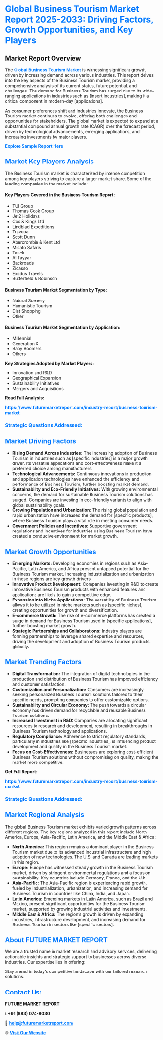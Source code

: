 <h1 style="color: #007BFF;">Global Business Tourism Market Report 2025-2033: Driving Factors, Growth Opportunities, and Key Players</h1>

<section id="overview">
<h2>Market Report Overview</h2>
<p>The <a href="https://www.futuremarketreport.com/industry-report/business-tourism-market" style="color: #007BFF; text-decoration: none;"><strong>Global Business Tourism Market</strong></a> is witnessing significant growth, driven by increasing demand across various industries. This report delves into the key aspects of the Business Tourism market, providing a comprehensive analysis of its current status, future potential, and challenges. The demand for Business Tourism has surged due to its wide-ranging applications in industries such as [insert industries], making it a critical component in modern-day [applications].</p>
<p>As consumer preferences shift and industries innovate, the Business Tourism market continues to evolve, offering both challenges and opportunities for stakeholders. The global market is expected to expand at a substantial compound annual growth rate (CAGR) over the forecast period, driven by technological advancements, emerging applications, and increasing investments by major players.</p>
</section>

<section id="overview">
<p><a href="https://www.futuremarketreport.com/request-sample/reportId=100568" style="color: #007BFF; text-decoration: none;"><strong>Explore Sample Report Here</strong></a></p>
</section>

<section id="key-players">
<h2 style="color: #007BFF;">Market Key Players Analysis</h2>
<p>The Business Tourism market is characterized by intense competition among key players striving to capture a larger market share. Some of the leading companies in the market include:</p>
<h4>Key Players Covered in the Business Tourism Report:</h4>
<ul><li>TUI Group</li><li>Thomas Cook Group</li><li>Jet2 Holidays</li><li>Cox &amp; Kings Ltd</li><li>Lindblad Expeditions</li><li>Travcoa</li><li>Scott Dunn</li><li>Abercrombie &amp; Kent Ltd</li><li>Micato Safaris</li><li>Tauck</li><li>Al Tayyar</li><li>Backroads</li><li>Zicasso</li><li>Exodus Travels</li><li>Butterfield &amp; Robinson</li></ul>
<h4>Business Tourism Market Segmentation by Type:</h4>
<ul><li>Natural Scenery</li><li>Humanistic Tourism</li><li>Diet Shopping</li><li>Other</li></ul>

<h4>Business Tourism Market Segmentation by Application:</h4>
<ul><li>Millennial</li><li>Generation X</li><li>Baby Boomers</li><li>Others</li></ul>
<p><strong>Key Strategies Adopted by Market Players:</strong></p>
<ul>
<li>Innovation and R&D</li>
<li>Geographical Expansion</li>
<li>Sustainability Initiatives</li>
<li>Mergers and Acquisitions</li>
</ul>
</section>

<section>
<p><strong>Read Full Analysis: </strong></p><a href="https://www.futuremarketreport.com/industry-report/business-tourism-market" style="color: #007BFF; text-decoration: none;"><strong>https://www.futuremarketreport.com/industry-report/business-tourism-market</strong></a>
<h3 style="color: #007BFF;">Strategic Questions Addressed:</h3>
</section>

<section id="driving-factors">
<h2 style="color: #007BFF;">Market Driving Factors</h2>
<ul>
<li><strong>Rising Demand Across Industries:</strong> The increasing adoption of Business Tourism in industries such as [specific industries] is a major growth driver. Its versatile applications and cost-effectiveness make it a preferred choice among manufacturers.</li>
<li><strong>Technological Advancements:</strong> Continuous innovations in production and application technologies have enhanced the efficiency and performance of Business Tourism, further boosting market demand.</li>
<li><strong>Sustainability and Eco-Friendly Initiatives:</strong> With growing environmental concerns, the demand for sustainable Business Tourism solutions has surged. Companies are investing in eco-friendly variants to align with global sustainability goals.</li>
<li><strong>Growing Population and Urbanization:</strong> The rising global population and rapid urbanization have increased the demand for [specific products], where Business Tourism plays a vital role in meeting consumer needs.</li>
<li><strong>Government Policies and Incentives:</strong> Supportive government regulations and incentives for industries using Business Tourism have created a conducive environment for market growth.</li>
</ul>
</section>

<section id="growth-opportunities">
<h2 style="color: #007BFF;">Market Growth Opportunities</h2>
<ul>
<li><strong>Emerging Markets:</strong> Developing economies in regions such as Asia-Pacific, Latin America, and Africa present untapped potential for the Business Tourism market. Increasing industrialization and urbanization in these regions are key growth drivers.</li>
<li><strong>Innovative Product Development:</strong> Companies investing in R&D to create innovative Business Tourism products with enhanced features and applications are likely to gain a competitive edge.</li>
<li><strong>Expansion into Niche Applications:</strong> The versatility of Business Tourism allows it to be utilized in niche markets such as [specific niches], creating opportunities for growth and diversification.</li>
<li><strong>E-commerce Growth:</strong> The rise of e-commerce platforms has created a surge in demand for Business Tourism used in [specific applications], further boosting market growth.</li>
<li><strong>Strategic Partnerships and Collaborations:</strong> Industry players are forming partnerships to leverage shared expertise and resources, driving the development and adoption of Business Tourism products globally.</li>
</ul>
</section>

<section id="trending-factors">
<h2 style="color: #007BFF;">Market Trending Factors</h2>
<ul>
<li><strong>Digital Transformation:</strong> The integration of digital technologies in the production and distribution of Business Tourism has improved efficiency and customer satisfaction.</li>
<li><strong>Customization and Personalization:</strong> Consumers are increasingly seeking personalized Business Tourism solutions tailored to their specific needs, prompting companies to offer customizable options.</li>
<li><strong>Sustainability and Circular Economy:</strong> The push towards a circular economy has driven demand for recyclable and reusable Business Tourism solutions.</li>
<li><strong>Increased Investment in R&D:</strong> Companies are allocating significant resources to research and development, resulting in breakthroughs in Business Tourism technology and applications.</li>
<li><strong>Regulatory Compliance:</strong> Adherence to strict regulatory standards, particularly in industries like [specific industries], is influencing product development and quality in the Business Tourism market.</li>
<li><strong>Focus on Cost-Effectiveness:</strong> Businesses are exploring cost-efficient Business Tourism solutions without compromising on quality, making the market more competitive.</li>
</ul>
</section>

<section>
<p><strong>Get Full Report: </strong></p><a href="https://www.futuremarketreport.com/industry-report/business-tourism-market" style="color: #007BFF; text-decoration: none;"><strong>https://www.futuremarketreport.com/industry-report/business-tourism-market</strong></a>
<h3 style="color: #007BFF;">Strategic Questions Addressed:</h3>
</section>


<section id="regional-analysis">
<h2 style="color: #007BFF;">Market Regional Analysis</h2>
<p>The global Business Tourism market exhibits varied growth patterns across different regions. The key regions analyzed in this report include North America, Europe, Asia-Pacific, Latin America, and the Middle East & Africa:</p>
<ul>
<li><strong>North America:</strong> This region remains a dominant player in the Business Tourism market due to its advanced industrial infrastructure and high adoption of new technologies. The U.S. and Canada are leading markets in this region.</li>
<li><strong>Europe:</strong> Europe has witnessed steady growth in the Business Tourism market, driven by stringent environmental regulations and a focus on sustainability. Key countries include Germany, France, and the U.K.</li>
<li><strong>Asia-Pacific:</strong> The Asia-Pacific region is experiencing rapid growth, fueled by industrialization, urbanization, and increasing demand for Business Tourism in countries like China, India, and Japan.</li>
<li><strong>Latin America:</strong> Emerging markets in Latin America, such as Brazil and Mexico, present significant opportunities for the Business Tourism market, supported by growing industrial activities and investments.</li>
<li><strong>Middle East & Africa:</strong> The region’s growth is driven by expanding industries, infrastructure development, and increasing demand for Business Tourism in sectors like [specific sectors].</li>
</ul>
</section>

<footer>
<h2 style="color: #007BFF;">About FUTURE MARKET REPORT</h2>
<p>We are a trusted name in market research and advisory services, delivering actionable insights and strategic support to businesses across diverse industries. Our expertise lies in offering:</p>

<p>Stay ahead in today’s competitive landscape with our tailored research solutions.</p>

<h2 style="color: #007BFF;">Contact Us:</h2>
<p><strong>FUTURE MARKET REPORT</strong></p>
<p>📞 <strong>+91 (883) 074-8030</strong></p>
<p>📧 <strong><a href="mailto:help@futuremarketreport.com" style="color: #007BFF;">help@futuremarketreport.com</a></strong></p>
<p>🌐 <strong><a href="https://www.futuremarketreport.com/" style="color: #007BFF;">Visit Our Website</a></strong></p>
</footer>